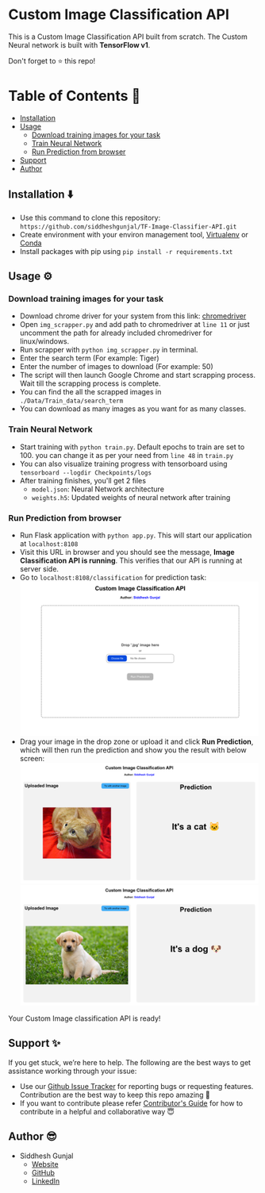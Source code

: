 # Custom Image Classification API
This is a Custom Image Classification API built from scratch. The Custom Neural network is built with **TensorFlow v1**.

Don't forget to :star: this repo!

# Table of Contents :notebook:
* [Installation](#installation-arrow_down)
* [Usage](#usage-gear)
	* [Download training images for your task](#download-training-images-for-your-task)
	* [Train Neural Network](#train-neural-network)
	* [Run Prediction from browser](#run-prediction-from-browser)
* [Support](#support-sparkles)
* [Author](#author-sunglasses)


## Installation :arrow_down:
* Use this command to clone this repository: `https://github.com/siddheshgunjal/TF-Image-Classifier-API.git`
* Create environment with your environ management tool, [Virtualenv][virtualenv] or [Conda][conda-env]
* Install packages with pip using `pip install -r requirements.txt`

## Usage :gear:
### Download training images for your task
* Download chrome driver for your system from this link: [chromedriver][chrome-driver]
* Open `img_scrapper.py` and add path to chromedriver at `line 11` or just uncomment the path for already included chromedriver for linux/windows.
* Run scrapper with `python img_scrapper.py` in terminal.
* Enter the search term (For example: Tiger)
* Enter the number of images to download (For example: 50)
* The script will then launch Google Chrome and start scrapping process. Wait till the scrapping process is complete.
* You can find the all the scrapped images in `./Data/Train_data/search_term`
* You can download as many images as you want for as many classes.

### Train Neural Network
* Start training with `python train.py`. Default epochs to train are set to 100. you can change it as per your need from `line 48` in `train.py`
* You can also visualize training progress with tensorboard using `tensorboard --logdir Checkpoints/logs`
* After training finishes, you'll get 2 files
	* `model.json`: Neural Network architecture
	* `weights.h5`: Updated weights of neural network after training

### Run Prediction from browser
* Run Flask application with `python app.py`. This will start our application at `localhost:8108`
* Visit this URL in browser and you should see the message, **Image Classification API is running**. This verifies that our API is running at server side.
* Go to `localhost:8108/classification` for prediction task:
![classification page](./screenshots/1.png?raw=true)
* Drag your image in the drop zone or upload it and click **Run Prediction**, which will then run the prediction and show you the result with below screen:
![classification-result page](./screenshots/2.png?raw=true)
![classification-result page](./screenshots/3.png?raw=true)

Your Custom Image classification API is ready!

##  Support :sparkles:
If you get stuck, we’re here to help. The following are the best ways to get assistance working through your issue:

* Use our [Github Issue Tracker][gh-issues] for reporting bugs or requesting features.
Contribution are the best way to keep this repo amazing :muscle:
* If you want to contribute please refer [Contributor's Guide][gh-contrib] for how to contribute in a helpful and collaborative way :innocent:

## Author :sunglasses:
* Siddhesh Gunjal
  * [Website][portfolio]
  * [GitHub][github]
  * [LinkedIn][linkedin]


<!-- Markdown link -->
[virtualenv]: https://docs.python.org/3/library/venv.html
[conda-env]: https://docs.conda.io/projects/conda/en/latest/user-guide/tasks/manage-environments.html#creating-an-environment-with-commands
[chrome-driver]: https://googlechromelabs.github.io/chrome-for-testing/
[gh-issues]: https://github.com/siddheshgunjal/TF-Image-Classifier-API/issues
[gh-contrib]: https://github.com/siddheshgunjal/TF-Image-Classifier-API/blob/main/CONTRIBUTING.md
[portfolio]: https://siddheshgunjal.github.io
[github]: https://github.com/siddheshgunjal
[linkedin]: https://linkedin.com/in/siddheshgunjal